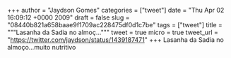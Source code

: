 
+++
author = "Jaydson Gomes"
categories = ["tweet"]
date = "Thu Apr 02 16:09:12 +0000 2009"
draft = false
slug = "08440b821a658baae9f1709ac228475df0d1c7be"
tags = ["tweet"]
title = """Lasanha da Sadia no almoç..."""
tweet = true
micro = true
tweet_url = "https://twitter.com/jaydson/status/1439187471"
+++
Lasanha da Sadia no almoço...muito nutritivo
